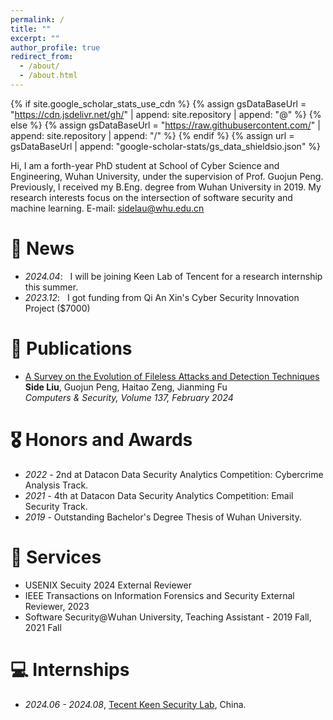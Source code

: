```yaml
---
permalink: /
title: ""
excerpt: ""
author_profile: true
redirect_from: 
  - /about/
  - /about.html
---
```


{% if site.google_scholar_stats_use_cdn %}
{% assign gsDataBaseUrl = "https://cdn.jsdelivr.net/gh/" | append: site.repository | append: "@" %}
{% else %}
{% assign gsDataBaseUrl = "https://raw.githubusercontent.com/" | append: site.repository | append: "/" %}
{% endif %}
{% assign url = gsDataBaseUrl | append: "google-scholar-stats/gs_data_shieldsio.json" %}

<span class='anchor' id='about-me'></span>

Hi, I am a forth-year PhD student at School of Cyber Science and Engineering, Wuhan University, under the supervision of Prof. Guojun Peng. Previously, I received my B.Eng. degree from Wuhan University in 2019. My research interests focus on the intersection of software security and machine learning.
E-mail: sidelau@whu.edu.cn



# 📢 News
- *2024.04*: &nbsp; I will be joining Keen Lab of Tencent for a research internship this summer.
- *2023.12*: &nbsp; I got funding from Qi An Xin's Cyber Security Innovation Project ($7000)

# 📝 Publications

- [A Survey on the Evolution of Fileless Attacks and Detection Techniques](https://www.sciencedirect.com/science/article/pii/S016740482300562X)   
**Side Liu**, Guojun Peng, Haitao Zeng, Jianming Fu   
*Computers & Security, Volume 137, February 2024*



# 🎖 Honors and Awards
- *2022 -*  2nd at Datacon Data Security Analytics Competition: Cybercrime Analysis Track.
- *2021 -*  4th at Datacon Data Security Analytics Competition: Email Security Track.
- *2019 -*  Outstanding Bachelor's Degree Thesis of Wuhan University.


<!-- # 📖 Educations
- *2019.06 - 2022.04 (now)*, Lorem ipsum dolor sit amet, consectetur adipiscing elit. Vivamus ornare aliquet ipsum, ac tempus justo dapibus sit amet. 
- *2015.09 - 2019.06*, Lorem ipsum dolor sit amet, consectetur adipiscing elit. Vivamus ornare aliquet ipsum, ac tempus justo dapibus sit amet.  -->

# 🎈 Services
- USENIX Secuity 2024 External Reviewer
- IEEE Transactions on Information Forensics and Security External Reviewer, 2023
- Software Security@Wuhan University, Teaching Assistant - 2019 Fall, 2021 Fall


# 💻 Internships
- *2024.06 - 2024.08*, [Tecent Keen Security Lab](https://keenlab.tencent.com/), China.